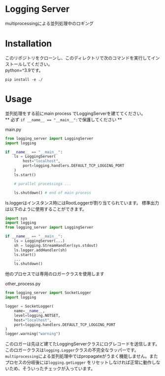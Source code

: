 # Logging Server
multiprocessingによる並列処理中のロギング

# Installation
このリポジトリをクローンし、このディレクトリで次のコマンドを実行してインストールしてください。  
python=^3.9です。

```shell
pip install -e ./
```

# Usage
並列処理をする前にmain process でLoggingServerを建ててください。  
** 必ず `if __name__ == "__main__":`で保護してください **  

main.py
```python
from logging_server import LoggingServer
import logging

if __name__ == "__main__":
    ls = LoggingServer(
        host="localhost", 
        port=logging.handlers.DEFAULT_TCP_LOGGING_PORT
    )
    ls.start()

    # parallel processings ...

    ls.shutdown() # end of main process
```
ls.loggerはインスタンス時にはRootLoggerが割り当てられています。
標準出力は以下のように使用することができます。

```python
import sys
import logging
from logging_server import LoggingServer

if __name__ == "__main__":
    ls = LoggingServer(...)
    sh = logging.StreamHandler(sys.stdout)
    ls.logger.addHandler(sh)
    ls.start()
    ...
    ls.shutdown()
```

他のプロセスでは専用のロガークラスを使用します  

other_process.py
```python
from logging_server import SocketLogger
import logging

logger = SocketLogger(
    name=__name__,
    level=logging.NOTSET,
    host="localhost",
    port=logging.handlers.DEFAULT_TCP_LOGGING_PORT
)
logger.warning("warning")
```

このロガーは先ほど建てたLoggingServerクラスにログレコードを送信します。  
このロガークラスは```logging.Logger```クラスの不完全なラッパーです。  
```multiprocessing```による並列処理中ではpropagateがうまく機能しません。またプロセスの分岐後には```logging.getLogger``` をリセットしなければ正常に動作しないため、そういったチェックが入っています。


